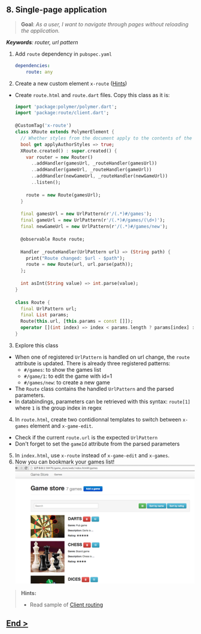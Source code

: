 ## 8. Single-page application
> **Goal**: _As a user, I want to navigate through pages without reloading the application._

_**Keywords**: router, url pattern_

1. Add `route` dependency in `pubspec.yaml`

    ```YAML
    dependencies:
        route: any
    ```
2. Create a new custom element `x-route` ([Hints](#hints))
  - Create `route.html` and `route.dart` files. Copy this class as it is:  

    ```Dart
    import 'package:polymer/polymer.dart';
    import 'package:route/client.dart';
    
    @CustomTag('x-route')
    class XRoute extends PolymerElement {
      // Whether styles from the document apply to the contents of the component
      bool get applyAuthorStyles => true;
      XRoute.created() : super.created() {
        var router = new Router()
          ..addHandler(gamesUrl, _routeHandler(gamesUrl))
          ..addHandler(gameUrl, _routeHandler(gameUrl))
          ..addHandler(newGameUrl, _routeHandler(newGameUrl))
          ..listen();
    
        route = new Route(gamesUrl);
      }
      
      final gamesUrl = new UrlPattern(r'/(.*)#/games');
      final gameUrl = new UrlPattern(r'/(.*)#/games/(\d+)');
      final newGameUrl = new UrlPattern(r'/(.*)#/games/new');
    
      @observable Route route;
    
      Handler _routeHandler(UrlPattern url) => (String path) {
        print("Route changed: $url - $path");
        route = new Route(url, url.parse(path));
      };
      
      int asInt(String value) => int.parse(value);
    }
    
    class Route {
      final UrlPattern url;
      final List params;
      Route(this.url, [this.params = const []]);
      operator [](int index) => index < params.length ? params[index] : null;
    }
    ```
3. Explore this class
  - When one of registered `UrlPattern` is handled on url change, the `route` attribute is updated. There is already three registered patterns:
    - `#/games`: to show the games list
    - `#/game/1`: to edit the game with id=1
    - `#/games/new`: to create a new game
  - The `Route` class contains the handled `UrlPattern` and the parsed parameters.
  - In databindings, parameters can be retrieved with this syntax: `route[1]` where `1` is the group index in regex
4. In `route.html`, create two contidionnal templates to switch between `x-games` element and `x-game-edit`.
  - Check if the current `route.url` is the expected `UrlPattern`  
  - Don't forget to set the `gameId` attribute from the parsed parameters
5. In `index.html`, use `x-route` instead of `x-game-edit` and `x-games`.
6. Now you can bookmark your games list!  
  ![x-router games](docs/img/x-router-games.png)

<a name="hints"></a>
> **Hints:**
>
> - Read sample of [Client routing](http://pub.dartlang.org/packages/route)


## [End >](end.md)
